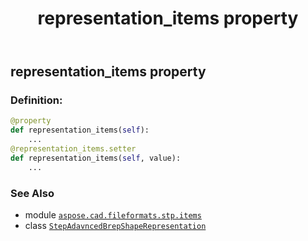 ﻿---
title: representation_items property
second_title: Aspose.CAD for Python via .NET API References
description: 
type: docs
weight: 60
url: /aspose.cad.fileformats.stp.items/stepadavncedbrepshaperepresentation/representation_items/
is_root: false
---

## representation_items property

### Definition:
```python
@property
def representation_items(self):
    ...
@representation_items.setter
def representation_items(self, value):
    ...
```

### See Also
* module [`aspose.cad.fileformats.stp.items`](../../)
* class [`StepAdavncedBrepShapeRepresentation`](/cad/python-net/aspose.cad.fileformats.stp.items/stepadavncedbrepshaperepresentation)
